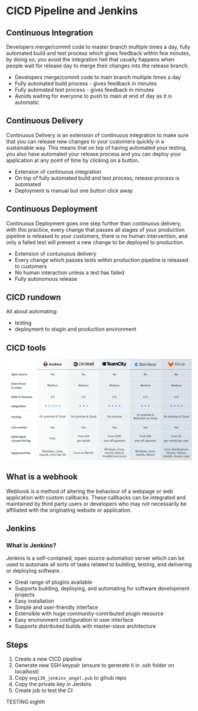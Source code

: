 # CICD Pipeline and Jenkins

## Continuous Integration
Developers merge/commit code to master branch multiple times a day, fully automated build and test process which gives feedback within few minutes, by doing so, you avoid the integration hell that usually happens when people wait for release day to merge their changes into the release branch.
 - Developers merge/commit code to main branch multiple times a day
 - Fully automated build process - gives feedback in minutes
 - Fully automated test process - gives feedback in minutes
 - Avoids waiting for everyone to push to main at end of day as it is automatic
## Continuous Delivery
Continuous Delivery is an extension of continuous integration to make sure that you can release new changes to your customers quickly in a sustainable way. This means that on top of having automated your testing, you also have automated your release process and you can deploy your application at any point of time by clicking on a button.
 - Extension of continuous integration
 - On top of fully automated build and test process, release process is automated
 - Deployment is manual but one button click away
## Continuous Deployment
Continuous Deployment goes one step further than continuous delivery, with this practice, every change that passes all stages of your production pipeline is released to your customers, there is no human intervention, and only a failed test will prevent a new change to be deployed to production.
 - Extension of contunuous delivery
 - Every change which passes tests within production pipeline is released to customers
 - No human interaction unless a test has failed
 - Fully autonomous release

## CICD rundown

All about automating:
 - testing
 - deployment to stagin and production environment

## CICD tools
![cicdtools](images/Top-5-CICD-Tools-1024x558.png)

## What is a webhook
Webhook is a method of altering the behaviour of a webpage or web application with custom callbacks. These callbacks can be integrated and maintained by third party users or developers who may not necessarily be affiliated with the originating website or application.
## Jenkins
### What is Jenkins?
Jenkins is a self-contained, open source automation server which can be used to automate all sorts of tasks related to building, testing, and delivering or deploying software.
 - Great range of plugins available
 - Supports building, deploying, and automating for software development projects
 - Easy installation
 - Simple and user-friendly interface
 - Extensible with huge community-contributed plugin resource
 - Easy environment configuration in user interface
 - Supports distributed builds with master-slave architecture

## Steps
 1. Create a new CICD pipeline
 2. Generate new SSH keypair (ensure to generate it in .ssh folder on localhost)
 3. Copy `eng130_jenkins_angel.pub` to gihub repo
 4. Copy the private key in Jenkins
 5. Create job to test the CI

TESTING eighth